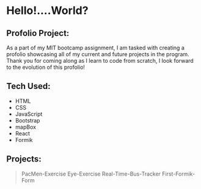 # Hello!....World?
## Profolio Project:
As a part of my MIT bootcamp assignment, I am tasked with creating a profolio showcasing all of my current and future projects in the program.
Thank you for coming along as I learn to code from scratch, I look forward to the evolution of this profolio!
## Tech Used:
- HTML
- CSS
- JavaScript
- Bootstrap
- mapBox
- React
- Formik
## Projects:
> PacMen-Exercise
> Eye-Exercise
> Real-Time-Bus-Tracker
> First-Formik-Form
